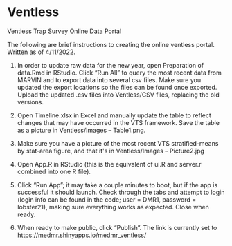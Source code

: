 # Ventless
Ventless Trap Survey Online Data Portal

The following are brief instructions to creating the online ventless portal. Written as of 4/11/2022. 

1. In order to update raw data for the new year, open Preparation of data.Rmd in RStudio. Click “Run All” to query the most recent data from MARVIN and to export data into several csv files. Make sure you updated the export locations so the files can be found once exported. Upload the updated .csv files into Ventless/CSV files, replacing the old versions.

2. Open Timeline.xlsx in Excel and manually update the table to reflect changes that may have occurred in the VTS framework. Save the table as a picture in Ventless/Images – Table1.png.

3. Make sure you have a picture of the most recent VTS stratified-means by stat-area figure, and that it's in Ventless/Images – Picture2.jpg

4. Open App.R in RStudio (this is the equivalent of ui.R and server.r combined into one R file).

5. Click “Run App”; it may take a couple minutes to boot, but if the app is successful it should launch. Check through the tabs and attempt to login (login info can be found in the code; user = DMR1, password = lobster21), making sure everything works as expected. Close when ready.

6. When ready to make public, click “Publish”. The link is currently set to https://medmr.shinyapps.io/medmr_ventless/
